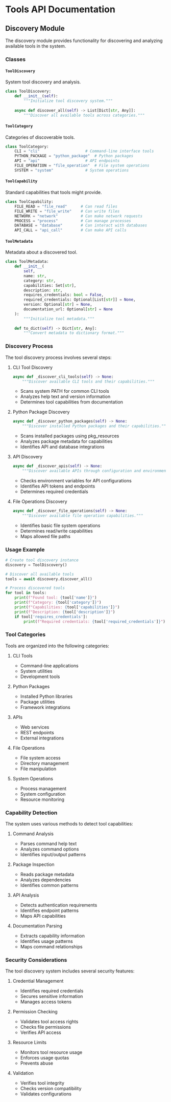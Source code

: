 # Tools API Documentation

## Discovery Module

The discovery module provides functionality for discovering and analyzing available tools in the system.

### Classes

#### `ToolDiscovery`

System tool discovery and analysis.

```python
class ToolDiscovery:
    def __init__(self):
        """Initialize tool discovery system."""
        
    async def discover_all(self) -> List[Dict[str, Any]]:
        """Discover all available tools across categories."""
```

#### `ToolCategory`

Categories of discoverable tools.

```python
class ToolCategory:
    CLI = "cli"                    # Command-line interface tools
    PYTHON_PACKAGE = "python_package"  # Python packages
    API = "api"                    # API endpoints
    FILE_OPERATION = "file_operation"  # File system operations
    SYSTEM = "system"              # System operations
```

#### `ToolCapability`

Standard capabilities that tools might provide.

```python
class ToolCapability:
    FILE_READ = "file_read"      # Can read files
    FILE_WRITE = "file_write"    # Can write files
    NETWORK = "network"          # Can make network requests
    PROCESS = "process"          # Can manage processes
    DATABASE = "database"        # Can interact with databases
    API_CALL = "api_call"        # Can make API calls
```

#### `ToolMetadata`

Metadata about a discovered tool.

```python
class ToolMetadata:
    def __init__(
        self,
        name: str,
        category: str,
        capabilities: Set[str],
        description: str,
        requires_credentials: bool = False,
        required_credentials: Optional[List[str]] = None,
        version: Optional[str] = None,
        documentation_url: Optional[str] = None
    ):
        """Initialize tool metadata."""
        
    def to_dict(self) -> Dict[str, Any]:
        """Convert metadata to dictionary format."""
```

### Discovery Process

The tool discovery process involves several steps:

1. CLI Tool Discovery
   ```python
   async def _discover_cli_tools(self) -> None:
       """Discover available CLI tools and their capabilities."""
   ```
   - Scans system PATH for common CLI tools
   - Analyzes help text and version information
   - Determines tool capabilities from documentation

2. Python Package Discovery
   ```python
   async def _discover_python_packages(self) -> None:
       """Discover installed Python packages and their capabilities."""
   ```
   - Scans installed packages using pkg_resources
   - Analyzes package metadata for capabilities
   - Identifies API and database integrations

3. API Discovery
   ```python
   async def _discover_apis(self) -> None:
       """Discover available APIs through configuration and environment."""
   ```
   - Checks environment variables for API configurations
   - Identifies API tokens and endpoints
   - Determines required credentials

4. File Operations Discovery
   ```python
   async def _discover_file_operations(self) -> None:
       """Discover available file operation capabilities."""
   ```
   - Identifies basic file system operations
   - Determines read/write capabilities
   - Maps allowed file paths

### Usage Example

```python
# Create tool discovery instance
discovery = ToolDiscovery()

# Discover all available tools
tools = await discovery.discover_all()

# Process discovered tools
for tool in tools:
    print(f"Found tool: {tool['name']}")
    print(f"Category: {tool['category']}")
    print(f"Capabilities: {tool['capabilities']}")
    print(f"Description: {tool['description']}")
    if tool['requires_credentials']:
        print(f"Required credentials: {tool['required_credentials']}")
```

### Tool Categories

Tools are organized into the following categories:

1. CLI Tools
   - Command-line applications
   - System utilities
   - Development tools

2. Python Packages
   - Installed Python libraries
   - Package utilities
   - Framework integrations

3. APIs
   - Web services
   - REST endpoints
   - External integrations

4. File Operations
   - File system access
   - Directory management
   - File manipulation

5. System Operations
   - Process management
   - System configuration
   - Resource monitoring

### Capability Detection

The system uses various methods to detect tool capabilities:

1. Command Analysis
   - Parses command help text
   - Analyzes command options
   - Identifies input/output patterns

2. Package Inspection
   - Reads package metadata
   - Analyzes dependencies
   - Identifies common patterns

3. API Analysis
   - Detects authentication requirements
   - Identifies endpoint patterns
   - Maps API capabilities

4. Documentation Parsing
   - Extracts capability information
   - Identifies usage patterns
   - Maps command relationships

### Security Considerations

The tool discovery system includes several security features:

1. Credential Management
   - Identifies required credentials
   - Secures sensitive information
   - Manages access tokens

2. Permission Checking
   - Validates tool access rights
   - Checks file permissions
   - Verifies API access

3. Resource Limits
   - Monitors tool resource usage
   - Enforces usage quotas
   - Prevents abuse

4. Validation
   - Verifies tool integrity
   - Checks version compatibility
   - Validates configurations
